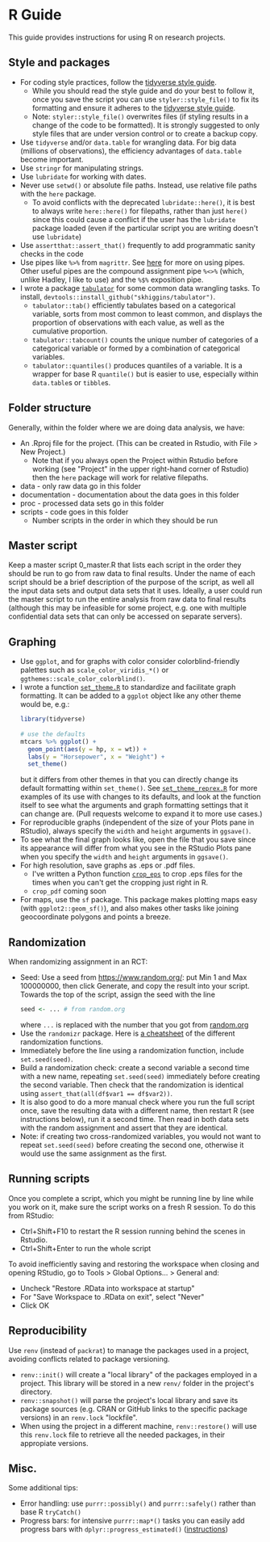 # R Guide

This guide provides instructions for using R on research projects. 

## Style and packages

* For coding style practices, follow the [tidyverse style guide](https://style.tidyverse.org/).
  * While you should read the style guide and do your best to follow it, once you save the script you can use `styler::style_file()` to fix its formatting and ensure it adheres to the [tidyverse style guide](https://style.tidyverse.org/).
  * Note: `styler::style_file()` overwrites files (if styling results in a change of the code to be formatted). It is strongly suggested to only style files that are under version control or to create a backup copy.
* Use `tidyverse` and/or `data.table` for wrangling data. For big data (millions of observations), the efficiency advantages of `data.table` become important. 
* Use `stringr` for manipulating strings.
* Use `lubridate` for working with dates.
* Never use `setwd()` or absolute file paths. Instead, use relative file paths with the `here` package.
  * To avoid conflicts with the deprecated `lubridate::here()`, it is best to always write `here::here()` for filepaths, rather than just `here()` since this could cause a conflict if the user has the `lubridate` package loaded (even if the particular script you are writing doesn't use `lubridate`)
* Use `assertthat::assert_that()` frequently to add programmatic sanity checks in the code
* Use pipes like `%>%` from `magrittr`. See [here](https://r4ds.had.co.nz/pipes.html) for more on using pipes. Other useful pipes are the compound assignment pipe `%<>%` (which, unlike Hadley, I like to use) and the `%$%` exposition pipe.
* I wrote a package [`tabulator`](https://github.com/skhiggins/tabulator) for some common data wrangling tasks. To install,  `devtools::install_github("skhiggins/tabulator")`.
  * `tabulator::tab()` efficiently tabulates based on a categorical variable, sorts from most common to least common, and displays the proportion of observations with each value, as well as the cumulative proportion.
  * `tabulator::tabcount()` counts the unique number of categories of a categorical variable or formed by a combination of categorical variables.
  * `tabulator::quantiles()` produces quantiles of a variable. It is a wrapper for base R `quantile()` but is easier to use, especially within `data.table`s or `tibble`s.

## Folder structure

Generally, within the folder where we are doing data analysis, we have:
* An .Rproj file for the project. (This can be created in Rstudio, with File > New Project.)
  * Note that if you always open the Project within Rstudio before working (see "Project" in the upper right-hand corner of Rstudio) then the `here` package will work for relative filepaths.
* data - only raw data go in this folder
* documentation - documentation about the data goes in this folder
* proc - processed data sets go in this folder
* scripts - code goes in this folder
  * Number scripts in the order in which they should be run

## Master script

Keep a master script 0_master.R that lists each script in the order they should be run to go from raw data to final results. Under the name of each script should be a brief description of the purpose of the script, as well all the input data sets and output data sets that it uses. Ideally, a user could run the master script to run the entire analysis from raw data to final results (although this may be infeasible for some project, e.g. one with multiple confidential data sets that can only be accessed on separate servers).

## Graphing

* Use `ggplot`, and for graphs with color consider colorblind-friendly palettes such as `scale_color_viridis_*()` or `ggthemes::scale_color_colorblind()`.
* I wrote a function [`set_theme.R`](https://github.com/skhiggins/R_guide/blob/master/scripts/set_theme.R) to standardize and facilitate graph formatting. It can be added to a `ggplot` object like any other theme would be, e.g.:
  ```r
  library(tidyverse)
 
  # use the defaults
  mtcars %>% ggplot() + 
    geom_point(aes(y = hp, x = wt)) + 
    labs(y = "Horsepower", x = "Weight") +
    set_theme()
  ```
  but it differs from other themes in that you can directly change its default formatting within `set_theme()`. See [`set_theme_reprex.R`](https://github.com/skhiggins/R_guide/blob/master/scripts/set_theme_reprex.R) for more examples of its use with changes to its defaults, and look at the function itself to see what the arguments and graph formatting settings that it can change are. (Pull requests welcome to expand it to more use cases.) 
* For reproducible graphs (independent of the size of your Plots pane in RStudio), always specify the `width` and `height` arguments in `ggsave()`.
 * To see what the final graph looks like, open the file that you save since its appearance will differ from what you see in the RStudio Plots pane when you specify the `width` and `height` arguments in `ggsave()`.
* For high resolution, save graphs as .eps or .pdf files. 
  * I've written a Python function [`crop_eps`](https://github.com/skhiggins/PythonTools/blob/master/crop_eps.py) to crop .eps files for the times when you can't get the cropping just right in R.
  * `crop_pdf` coming soon
* For maps, use the `sf` package. This package makes plotting maps easy (with `ggplot2::geom_sf()`), and also makes other tasks like joining geocoordinate polygons and points a breeze.

## Randomization

When randomizing assignment in an RCT:
* Seed: Use a seed from https://www.random.org/: put Min 1 and Max 100000000, then click Generate, and copy the result into your script. Towards the top of the script, assign the seed with the line
  ```r
  seed <- ... # from random.org
  ```
  where `...` is replaced with the number that you got from [random.org](https://www.random.org/) 
* Use the `randomizr` package. Here is [a cheatsheet](https://alexandercoppock.com/papers/randomizr_cheatsheet.pdf) of the different randomization functions.
* Immediately before the line using a randomization function, include `set.seed(seed)`.
* Build a randomization check: create a second variable a second time with a new name, repeating `set.seed(seed)` immediately before creating the second variable. Then check that the randomization is identical using `assert_that(all(df$var1 == df$var2))`.
* It is also good to do a more manual check where you run the full script once, save the resulting data with a different name, then restart R (see instructions below), run it a second time. Then read in both data sets with the random assignment and assert that they are identical.
* Note: if creating two cross-randomized variables, you would not want to repeat `set.seed(seed)` before creating the second one, otherwise it would use the same assignment as the first.

## Running scripts

Once you complete a script, which you might be running line by line while you work on it, make sure the script works on a fresh R session. To do this from RStudio:
* Ctrl+Shift+F10 to restart the R session running behind the scenes in Rstudio.
* Ctrl+Shift+Enter to run the whole script

To avoid inefficiently saving and restoring the workspace when closing and opening RStudio, go to Tools > Global Options... > General and:
* Uncheck "Restore .RData into workspace at startup"
* For "Save Workspace to .RData on exit", select "Never"
* Click OK

## Reproducibility 

Use `renv` (instead of `packrat`) to manage the packages used in a project, avoiding conflicts related to package versioning.
* `renv::init()` will create a "local library" of the packages employed in a project. This library will be stored in a new `renv/` folder in the project's directory.
* `renv::snapshot()` will parse the project's local library and save its package sources (e.g. CRAN or GitHub links to the specific package versions) in an `renv.lock` "lockfile". 
* When using the project in a different machine, `renv::restore()` will use this `renv.lock` file to retrieve all the needed packages, in their appropiate versions. 

## Misc.

Some additional tips:

* Error handling: use `purrr::possibly()` and `purrr::safely()` rather than base R `tryCatch()`
* Progress bars: for intensive `purrr::map*()` tasks you can easily add progress bars with `dplyr::progress_estimated()` ([instructions](https://adisarid.github.io/post/2019-01-24-purrrying-progress-bars/))
